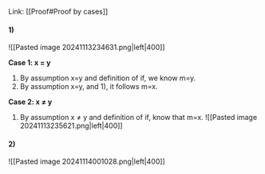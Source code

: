 Link: [[Proof#Proof by cases]]

#### 1)
![[Pasted image 20241113234631.png|left|400]]

**Case 1: x = y**
1. By assumption x=y and definition of if, we know m=y.
2. By assumption x=y, and 1), it follows m=x.

**Case 2: x $\neq$ y**
1. By assumption x $\neq$ y and definition of if, know that m=x.
![[Pasted image 20241113235621.png|left|400]]

#### 2)
![[Pasted image 20241114001028.png|left|400]]

